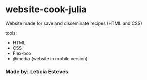 # website-cook-julia
Website made for save and disseminate recipes (HTML and CSS)

tools:
- HTML
- CSS
- Flex-box
- @media (website in mobile version) 

### Made by: Letícia Esteves 
